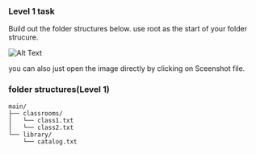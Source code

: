 ### Level 1 task

Build out the folder structures below. use root as the start of your folder strucure. 

![Alt Text](/task1/task1-description/Screenshot%202025-09-14%20at%207.55.01 PM.png)

you can also just open the image directly by clicking on Sceenshot file.  

### folder structures(Level 1) 

    main/
    ├── classrooms/
    │   └── class1.txt
    │   └── class2.txt
    └── library/
        └── catalog.txt


